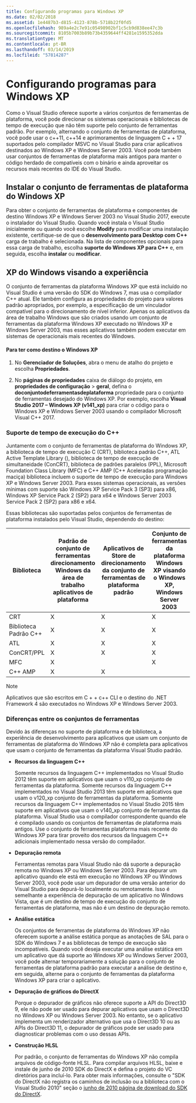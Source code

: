```yaml
---
title: Configurando programas para Windows XP
ms.date: 02/02/2018
ms.assetid: 1e4487b3-d815-4123-878b-5718b22f0fd5
ms.openlocfilehash: 989a4e2c7e91c05498902bf1c5cb9d838ee47c3b
ms.sourcegitcommit: 8105b7003b89b73b4359644ff4281e1595352dda
ms.translationtype: MT
ms.contentlocale: pt-BR
ms.lasthandoff: 03/14/2019
ms.locfileid: "57814287"
---
```

# <a name="configuring-programs-for-windows-xp"></a>Configurando programas para Windows XP

Como o Visual Studio oferece suporte a vários conjuntos de ferramentas de plataforma, você pode direcionar os sistemas operacionais e bibliotecas de tempo de execução que não têm suporte pelo conjunto de ferramentas padrão. Por exemplo, alternando o conjunto de ferramentas de plataforma, você pode usar o c++11, c++14 e aprimoramentos de linguagem C + + 17 suportados pelo compilador MSVC no Visual Studio para criar aplicativos destinados ao Windows XP e Windows Server 2003. Você pode também usar conjuntos de ferramentas de plataforma mais antigos para manter o código herdado de compatíveis com o binário e ainda aproveitar os recursos mais recentes do IDE do Visual Studio.

## <a name="install-the-windows-xp-platform-toolset"></a>Instalar o conjunto de ferramentas de plataforma do Windows XP

Para obter o conjunto de ferramentas de plataforma e componentes de destino Windows XP e Windows Server 2003 no Visual Studio 2017, execute o instalador do Visual Studio. Quando você instala o Visual Studio inicialmente ou quando você escolhe **Modify** para modificar uma instalação existente, certifique-se de que o **desenvolvimento para Desktop com C++** carga de trabalho é selecionada. Na lista de componentes opcionais para essa carga de trabalho, escolha **suporte do Windows XP para C++** e, em seguida, escolha **instalar** ou **modificar**.

## <a name="windows-xp-targeting-experience"></a>XP do Windows visando a experiência

O conjunto de ferramentas da plataforma Windows XP que está incluído no Visual Studio é uma versão do SDK do Windows 7, mas usa o compilador C++ atual. Ele também configura as propriedades do projeto para valores padrão apropriados, por exemplo, a especificação de um vinculador compatível para o direcionamento de nível inferior. Apenas os aplicativos da área de trabalho Windows que são criados usando um conjunto de ferramentas da plataforma Windows XP executado no Windows XP e Windows Server 2003, mas esses aplicativos também podem executar em sistemas de operacionais mais recentes do Windows.

#### <a name="to-target-windows-xp"></a>Para ter como destino o Windows XP

1. No **Gerenciador de Soluções**, abra o menu de atalho do projeto e escolha **Propriedades**.

1. No **páginas de propriedades** caixa de diálogo do projeto, em **propriedades de configuração** > **geral**, defina o **doconjuntodeferramentasdeplataforma** propriedade para o conjunto de ferramentas desejado do Windows XP. Por exemplo, escolha **Visual Studio 2017 – Windows XP (v141_xp)** para criar o código para o Windows XP e Windows Server 2003 usando o compilador Microsoft Visual C++ 2017.

### <a name="c-runtime-support"></a>Suporte de tempo de execução do C++

Juntamente com o conjunto de ferramentas de plataforma do Windows XP, a biblioteca de tempo de execução C (CRT), biblioteca padrão C++, ATL Active Template Library (), biblioteca de tempo de execução de simultaneidade (ConCRT), biblioteca de padrões paralelos (PPL), Microsoft Foundation Class Library (MFC) e C++ AMP (C++ Aceleradas programação maciça) biblioteca incluem o suporte de tempo de execução para Windows XP e Windows Server 2003. Para esses sistemas operacionais, as versões mínimas com suporte são Windows XP Service Pack 3 (SP3) para x86, Windows XP Service Pack 2 (SP2) para x64 e Windows Server 2003 Service Pack 2 (SP2) para x86 e x64.

Essas bibliotecas são suportadas pelos conjuntos de ferramentas de plataforma instalados pelo Visual Studio, dependendo do destino:

|Biblioteca|Padrão de conjunto de ferramentas direcionamento Windows da área de trabalho aplicativos de plataforma|Aplicativos de Store de direcionamento da conjunto de ferramentas de plataforma padrão|Conjunto de ferramentas da plataforma Windows XP visando o Windows XP, Windows Server 2003|
|---|---|---|---|
|CRT|X|X|X|
|Biblioteca Padrão C++|X|X|X|
|ATL|X|X|X|
|ConCRT/PPL|X|X|X|
|MFC|X||X|
|C++ AMP|X|X||

> [!NOTE]
> Aplicativos que são escritos em C + + c++ CLI e o destino do .NET Framework 4 são executados no Windows XP e Windows Server 2003.

### <a name="differences-between-the-toolsets"></a>Diferenças entre os conjuntos de ferramentas

Devido às diferenças no suporte de plataforma e de biblioteca, a experiência de desenvolvimento para aplicativos que usam um conjunto de ferramentas de plataforma do Windows XP não é completa para aplicativos que usam o conjunto de ferramentas da plataforma Visual Studio padrão.

- **Recursos da linguagem C++**

   Somente recursos da linguagem C++ implementados no Visual Studio 2012 têm suporte em aplicativos que usam o v110\_xp conjunto de ferramentas da plataforma. Somente recursos da linguagem C++ implementados no Visual Studio 2013 têm suporte em aplicativos que usam o v120\_xp conjunto de ferramentas da plataforma. Somente recursos da linguagem C++ implementados no Visual Studio 2015 têm suporte em aplicativos que usam o v140\_xp conjunto de ferramentas da plataforma. Visual Studio usa o compilador correspondente quando ele é compilado usando os conjuntos de ferramentas de plataforma mais antigos. Use o conjunto de ferramentas plataforma mais recente do Windows XP para tirar proveito dos recursos da linguagem C++ adicionais implementado nessa versão do compilador.

- **Depuração remota**

   Ferramentas remotas para Visual Studio não dá suporte a depuração remota no Windows XP ou Windows Server 2003. Para depurar um aplicativo quando ele está em execução no Windows XP ou Windows Server 2003, você pode usar um depurador de uma versão anterior do Visual Studio para depurá-lo localmente ou remotamente. Isso é semelhante a experiência de depuração de um aplicativo no Windows Vista, que é um destino de tempo de execução do conjunto de ferramentas de plataforma, mas não é um destino de depuração remoto.

- **Análise estática**

   Os conjuntos de ferramentas de plataforma do Windows XP não oferecem suporte a análise estática porque as anotações de SAL para o SDK do Windows 7 e as bibliotecas de tempo de execução são incompatíveis. Quando você deseja executar uma análise estática em um aplicativo que dá suporte ao Windows XP ou Windows Server 2003, você pode alternar temporariamente a solução para o conjunto de ferramentas de plataforma padrão para executar a análise de destino e, em seguida, alterne para o conjunto de ferramentas da plataforma Windows XP para criar o aplicativo.

- **Depuração de gráficos do DirectX**

   Porque o depurador de gráficos não oferece suporte a API do Direct3D 9, ele não pode ser usado para depurar aplicativos que usam o Direct3D no Windows XP ou Windows Server 2003. No entanto, se o aplicativo implementa um renderizador alternativo que usa o Direct3D 10 ou as APIs do Direct3D 11, o depurador de gráficos pode ser usado para diagnosticar problemas com o uso dessas APIs.

- **Construção HLSL**

   Por padrão, o conjunto de ferramentas do Windows XP não compila arquivos de código-fonte HLSL. Para compilar arquivos HLSL, baixe e instale de junho de 2010 SDK do DirectX e defina o projeto do VC diretórios para incluí-lo. Para obter mais informações, consulte o "SDK do DirectX não registra os caminhos de inclusão ou a biblioteca com o Visual Studio 2010" seção o [junho de 2010 página de download do SDK do DirectX](http://www.microsoft.com/download/details.aspx?displaylang=en&id=6812).
